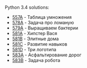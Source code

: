 Python 3.4 solutions:

- [557A](557A/solution.py) - Таблица умножения
- [578A](578A/solution.py) - Задача про ломаную
- [579A](579A/solution.py) - Выращиваем бактерии
- [581A](581A/solution.py) - Хипстер Вася
- [581B](581B/solution.py) - Элитные дома
- [581C](581C/solution.py) - Развитие навыков
- [581D](581D/solution.py) - Три логотипа
- [583A](583A/solution.py) - Асфальтирование дорог
- [583B](583B/solution.py) - Задача робота
